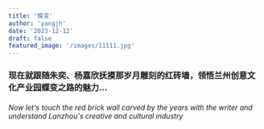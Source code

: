 ```yaml
---
title: '蝶变'
author: 'yangjh'
date: '2023-12-12'
draft: false
featured_image: '/images/11111.jpg'
---
```


### 现在就跟随朱奕、杨嘉欣抚摸那岁月雕刻的红砖墙，领悟兰州创意文化产业园蝶变之路的魅力...

###### Now let's touch the red brick wall carved by the years with the writer and understand Lanzhou's creative and cultural industry
